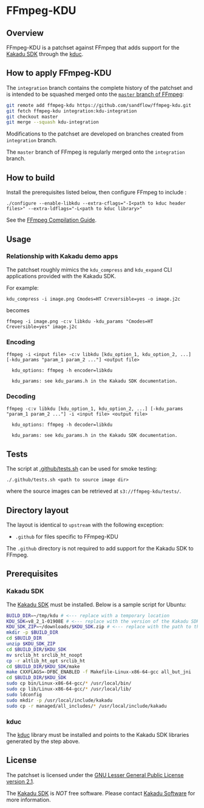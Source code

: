 # FFmpeg-KDU


## Overview

FFmpeg-KDU is a patchset against FFmpeg that adds support for the
[Kakadu SDK](https://kakadusoftware.com/) through the
[kduc](https://github.com/sandflow/kduc).


## How to apply FFmpeg-KDU

The `integration` branch contains the complete history of the patchset and is
intended to be squashed merged onto the [`master` branch of FFmpeg](https://github.com/FFmpeg/FFmpeg/tree/master):

```sh
git remote add ffmpeg-kdu https://github.com/sandflow/ffmpeg-kdu.git
git fetch ffmpeg-kdu integration:kdu-integration
git checkout master
git merge --squash kdu-integration
```

Modifications to the patchset are developed on branches created from
`integration` branch.

The `master` branch of FFmpeg is regularly merged onto the `integration` branch.


## How to build

Install the prerequisites listed below, then configure FFmpeg to include :

`./configure --enable-libkdu --extra-cflags="-I<path to kduc header files>" --extra-ldflags="-L<path to kduc library>"`

See the [FFmpeg Compilation Guide](https://trac.ffmpeg.org/wiki/CompilationGuide).


## Usage

### Relationship with Kakadu demo apps

The patchset roughly mimics the `kdu_compress` and `kdu_expand` CLI applications
provided with the Kakadu SDK.

For example:

`kdu_compress -i image.png Cmodes=HT Creversible=yes -o image.j2c`

becomes

`ffmpeg -i image.png -c:v libkdu -kdu_params "Cmodes=HT Creversible=yes" image.j2c`

### Encoding

```
ffmpeg -i <input file> -c:v libkdu [kdu_option_1, kdu_option_2, ...] [-kdu_params "param_1 param_2 ..."] <output file>

  kdu_options: ffmpeg -h encoder=libkdu

  kdu_params: see kdu_params.h in the Kakadu SDK documentation.
```

### Decoding

```
ffmpeg -c:v libkdu [kdu_option_1, kdu_option_2, ...] [-kdu_params "param_1 param_2 ..."] -i <input file> <output file>

  kdu_options: ffmpeg -h decoder=libkdu
  
  kdu_params: see kdu_params.h in the Kakadu SDK documentation.
```

## Tests

The script at [.github/tests.sh](./.github/tests.sh) can be used for smoke
testing:

`./.github/tests.sh <path to source image dir>`

where the source images can be retrieved at `s3://ffmpeg-kdu/tests/`.

## Directory layout

The layout is identical to `upstream` with the following exception:

* `.github` for files specific to FFmpeg-KDU

The `.github` directory is not required to add support for the Kakadu SDK to
FFmpeg.


## Prerequisites

### Kakadu SDK

The [Kakadu SDK](https://kakadusoftware.com/) must be installed. Below is a
sample script for Ubuntu:

```sh
BUILD_DIR=~/tmp/kdu # <--- replace with a temporary location
KDU_SDK=v8_2_1-01908E # <--- replace with the version of the Kakadu SDK you are using
KDU_SDK_ZIP=~/downloads/$KDU_SDK.zip # <--- replace with the path to the Kakadu SDK zip
mkdir -p $BUILD_DIR
cd $BUILD_DIR
unzip $KDU_SDK_ZIP
cd $BUILD_DIR/$KDU_SDK
mv srclib_ht srclib_ht_noopt
cp -r altlib_ht_opt srclib_ht
cd $BUILD_DIR/$KDU_SDK/make
make CXXFLAGS=-DFBC_ENABLED -f Makefile-Linux-x86-64-gcc all_but_jni
cd $BUILD_DIR/$KDU_SDK
sudo cp bin/Linux-x86-64-gcc/* /usr/local/bin/
sudo cp lib/Linux-x86-64-gcc/* /usr/local/lib/
sudo ldconfig
sudo mkdir -p /usr/local/include/kakadu
sudo cp -r managed/all_includes/* /usr/local/include/kakadu
```

### kduc

The [kduc](https://github.com/sandflow/kduc) library must be installed and
points to the Kakadu SDK libraries generated by the step above.


## License

The patchset is licensed under the [GNU Lesser General Public License version
2.1](https://opensource.org/licenses/LGPL-2.1).

The [Kakadu SDK](https://kakadusoftware.com/) is *NOT* free software. Please
contact [Kakadu Software](https://kakadusoftware.com/) for more information.
